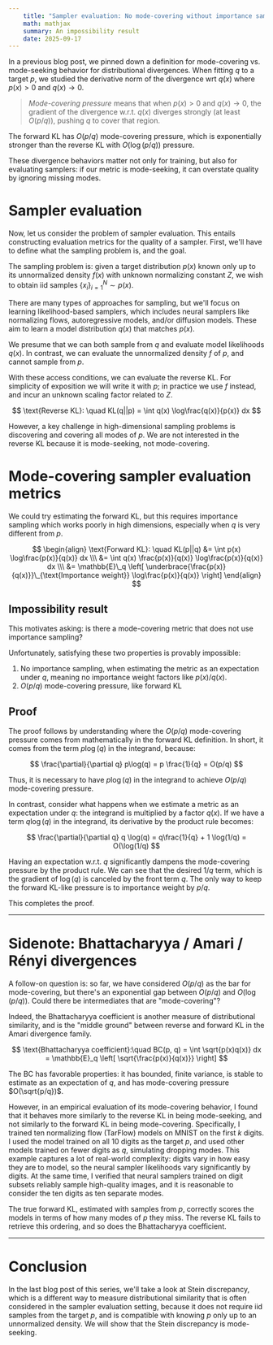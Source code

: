```yaml
---
    title: "Sampler evaluation: No mode-covering without importance sampling"
    math: mathjax
    summary: An impossibility result 
    date: 2025-09-17
---
```

<!-- # Sampler evaluation: No mode-covering without importance sampling -->

In a previous blog post, we pinned down a definition for mode-covering vs. mode-seeking behavior for distributional divergences. When fitting $q$ to a target $p$, we studied the derivative norm of the divergence wrt $q(x)$ where $p(x) > 0$ and $q(x) \to 0$. 

> *Mode-covering pressure* means that when $p(x) > 0$ and $q(x) \to 0$, the gradient of the divergence w.r.t. $q(x)$ diverges strongly (at least $O(p/q)$), pushing $q$ to cover that region.

The forward KL has $O(p/q)$ mode-covering pressure, which is exponentially stronger than the reverse KL with  $O(\log(p/q))$ pressure.

These divergence behaviors matter not only for training, but also for evaluating samplers: if our metric is mode-seeking, it can overstate quality by ignoring missing modes.

# Sampler evaluation

Now, let us consider the problem of sampler evaluation. This entails constructing evaluation metrics for the quality of a sampler. First, we'll have to define what the sampling problem is, and the goal.

The sampling problem is: given a target distribution $p(x)$ known only up to its unnormalized density $f(x)$ with unknown normalizing constant $Z$, we wish to obtain iid samples $\{x_i\}_{i=1}^N \sim p(x)$.

There are many types of approaches for sampling, but we'll focus on learning likelihood-based samplers, which includes neural samplers like normalizing flows, autoregressive models, and/or diffusion models. These aim to learn a model distribution $q(x)$ that matches $p(x)$.

We presume that we can both sample from $q$ and evaluate model likelihoods $q(x)$. In contrast, we can evaluate the unnormalized density $f$ of $p$, and cannot sample from $p$.

With these access conditions, we can evaluate the reverse KL. For simplicity of exposition we will write it with $p$; in practice we use $f$ instead, and incur an unknown scaling factor related to $Z$.

$$
\text{Reverse KL}: \quad KL(q||p) = \int q(x) \log\frac{q(x)}{p(x)} dx
$$

However, a key challenge in high-dimensional sampling problems is discovering and covering all modes of $p$.
We are not interested in the reverse KL because it is mode-seeking, not mode-covering.

# Mode-covering sampler evaluation metrics
We could try estimating the forward KL, but this requires importance sampling which works poorly in high dimensions, especially when $q$ is very different from $p$.

$$
\begin{align}
\text{Forward KL}: \quad KL(p||q) &= \int p(x) \log\frac{p(x)}{q(x)} dx \\\
&= \int q(x) \frac{p(x)}{q(x)} \log\frac{p(x)}{q(x)} dx \\\
&= \mathbb{E}\_q \left[ \underbrace{\frac{p(x)}{q(x)}}\_{\text{Importance weight}} \log\frac{p(x)}{q(x)} \right]
\end{align}
$$


## Impossibility result
This motivates asking: is there a mode-covering metric that does not use importance sampling?

Unfortunately, satisfying these two properties is provably impossible:

1. No importance sampling, when estimating the metric as an expectation under $q$, meaning no importance weight factors like $p(x)/q(x)$.
2. $O(p/q)$ mode-covering pressure, like forward KL

## Proof

The proof follows by understanding where the $O(p/q)$ mode-covering pressure comes from mathematically in the forward KL definition. In short, it comes from the term $p \log (q)$ in the integrand, because:

$$
\frac{\partial}{\partial q} p\log(q) = p \frac{1}{q} = O(p/q)
$$

Thus, it is necessary to have $p \log (q)$ in the integrand to achieve $O(p/q)$ mode-covering pressure.

In contrast, consider what happens when we estimate a metric as an expectation under $q$: the integrand is multiplied by a factor $q(x)$. If we have a term $q \log(q)$ in the integrand, its derivative by the product rule becomes:

$$
\frac{\partial}{\partial q} q \log(q) = q\frac{1}{q} + 1 \log(1/q) = O(\log(1/q)
$$

Having an expectation w.r.t. $q$ significantly dampens the mode-covering pressure by the product rule. We can see that the desired $1/q$ term, which is the gradient of $\log(q)$ is canceled by the front term $q$. The only way to keep the forward KL-like pressure is to importance weight by $p/q$.

This completes the proof.

---

# Sidenote: Bhattacharyya / Amari / Rényi divergences

A follow-on question is: so far, we have considered $O(p/q)$ as the bar for mode-covering, but there's an exponential gap between $O(p/q)$ and $O(\log(p/q))$. Could there be intermediates that are "mode-covering"?

Indeed, the Bhattacharyya coefficient is another measure of distributional similarity, and is the "middle ground" between reverse and forward KL in the Amari divergence family. 

$$
\text{Bhattacharyya coefficient}:\quad BC(p, q) = \int \sqrt{p(x)q(x)} dx = \mathbb{E}_q \left[ \sqrt{\frac{p(x)}{q(x)}} \right]
$$

The BC has favorable properties: it has bounded, finite variance, is stable to estimate as an expectation of $q$, and has mode-covering pressure $O(\sqrt{p/q})$.

However, in an empirical evaluation of its mode-covering behavior, I found that it behaves more similarly to the reverse KL in being mode-seeking, and not similarly to the forward KL in being mode-covering. Specifically, I trained ten normalizing flow (TarFlow) models on MNIST on the first $k$ digits. I used the model trained on all 10 digits as the target $p$, and used other models trained on fewer digits as $q$, simulating dropping modes.
This example captures a lot of real-world complexity: digits vary in how easy they are to model, so the neural sampler likelihoods vary significantly by digits. At the same time, I verified that neural samplers trained on digit subsets reliably sample high-quality images, and it is reasonable to consider the ten digits as ten separate modes.

The true forward KL, estimated with samples from $p$, correctly scores the models in terms of how many modes of $p$ they miss. The reverse KL fails to retrieve this ordering, and so does the Bhattacharyya coefficient.

---

# Conclusion

In the last blog post of this series, we'll take a look at Stein discrepancy, which is a different way to measure distributional similarity that is often considered in the sampler evaluation setting, because it does not require iid samples from the target $p$, and is compatible with knowing $p$ only up to an unnormalized density. We will show that the Stein discrepancy is mode-seeking.